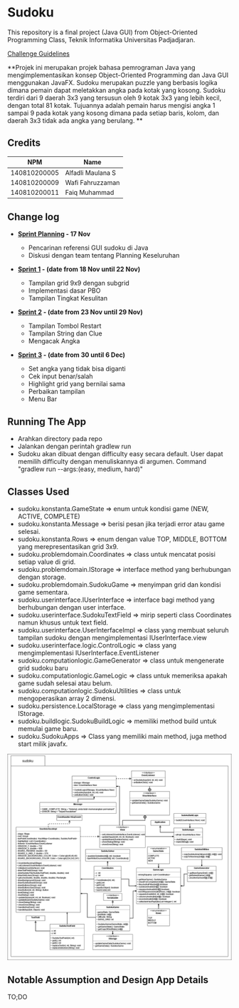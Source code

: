 # Sudoku

This repository is a final project (Java GUI) from Object-Oriented Programming Class, Teknik Informatika Universitas Padjadjaran.

[Challenge Guidelines](challenge-guideline.md)

**Projek ini merupakan projek bahasa pemrograman Java yang mengimplementasikan konsep Object-Oriented Programming dan Java GUI menggunakan JavaFX.
Sudoku merupakan puzzle yang berbasis logika dimana pemain dapat meletakkan angka pada kotak yang kosong. Sudoku terdiri dari 9 daerah 3x3 yang tersusun oleh 9 kotak 3x3 yang lebih kecil, dengan total 81 kotak. Tujuannya adalah pemain harus mengisi angka 1 sampai 9 pada kotak yang kosong dimana pada setiap baris, kolom, dan daerah 3x3 tidak ada angka yang berulang.
**

## Credits

| NPM          | Name              |
| ------------ | ----------------- |
| 140810200005 | Alfadli Maulana S |
| 140810200009 | Wafi Fahruzzaman  |
| 140810200011 | Faiq Muhammad     |

## Change log

- **[Sprint Planning](changelog/sprint-planning.md) - 17 Nov**

  - Pencarinan referensi GUI sudoku di Java
  - Diskusi dengan team tentang Planning Keseluruhan

- **[Sprint 1](changelog/sprint-1.md) - (date from 18 Nov until 22 Nov)**

  - Tampilan grid 9x9 dengan subgrid
  - Implementasi dasar PBO
  - Tampilan Tingkat Kesulitan

- **[Sprint 2](changelog/sprint-2.md) - (date from 23 Nov until 29 Nov)**
  - Tampilan Tombol Restart
  - Tampilan String dan Clue
  - Mengacak Angka
- **[Sprint 3](changelog/sprint-3.md) - (date from 30 until 6 Dec)**
  - Set angka yang tidak bisa diganti
  - Cek input benar/salah
  - Highlight grid yang bernilai sama
  - Perbaikan tampilan
  - Menu Bar

## Running The App

- Arahkan directory pada repo
- Jalankan dengan perintah gradlew run
- Sudoku akan dibuat dengan difficulty easy secara default. User dapat memilih difficulty dengan menuliskannya di argumen. Command "gradlew run --args:(easy, medium, hard)"

## Classes Used

- sudoku.konstanta.GameState => enum untuk kondisi game (NEW, ACTIVE, COMPLETE)
- sudoku.konstanta.Message => berisi pesan jika terjadi error atau game selesai.
- sudoku.konstanta.Rows => enum dengan value TOP, MIDDLE, BOTTOM yang merepresentasikan grid 3x9.
- sudoku.problemdomain.Coordinates => class untuk mencatat posisi setiap value di grid.
- sudoku.problemdomain.IStorage => interface method yang berhubungan dengan storage.
- sudoku.problemdomain.SudokuGame => menyimpan grid dan kondisi game sementara.
- sudoku.userinterface.IUserInterface => interface bagi method yang berhubungan dengan user interface.
- sudoku.userinterface.SudokuTextField => mirip seperti class Coordinates namun khusus untuk text field.
- sudoku.userinterface.UserInterfaceImpl => class yang membuat seluruh tampilan sudoku dengan mengimplementasi IUserInterface.view
- sudoku.userinterface.logic.ControlLogic => class yang mengimplementasi IUserInterface.EventListener
- sudoku.computationlogic.GameGenerator => class untuk mengenerate grid sudoku baru
- sudoku.computationlogic.GameLogic => class untuk memeriksa apakah game sudah selesai atau belum.
- sudoku.computationlogic.SudokuUtilities => class untuk mengoperasikan array 2 dimensi.
- sudoku.persistence.LocalStorage => class yang mengimplementasi IStorage.
- sudoku.buildlogic.SudokuBuildLogic => memiliki method build untuk memulai game baru.
- sudoku.SudokuApps => Class yang memiliki main method, juga method start milik javafx.

<img src="UML.png">

## Notable Assumption and Design App Details

TO;DO
